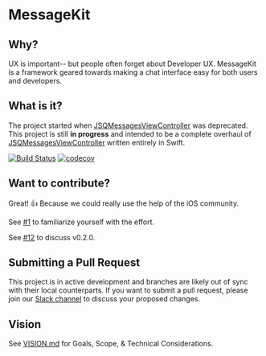 # MessageKit

## Why?

UX is important-- but people often forget about Developer UX. MessageKit is a framework geared towards making a chat interface easy for both users and developers.

## What is it?

The project started when [JSQMessagesViewController](https://github.com/jessesquires/JSQMessagesViewController) was deprecated. This project is still **in progress** and intended to be a complete overhaul of [JSQMessagesViewController](https://github.com/jessesquires/JSQMessagesViewController) written entirely in Swift.

[![Build Status](https://travis-ci.org/MessageKit/MessageKit.svg)](https://travis-ci.org/MessageKit/MessageKit) [![codecov](https://codecov.io/gh/MessageKit/MessageKit/branch/master/graph/badge.svg)](https://codecov.io/gh/MessageKit/MessageKit)

## Want to contribute?

Great! :+1: Because we could really use the help of the iOS community.

See [#1](https://github.com/MessageKit/MessageKit/issues/1) to familiarize yourself with the effort.

See [#12](https://github.com/MessageKit/MessageKit/issues/12) to discuss v0.2.0.

## Submitting a Pull Request

This project is in active development and branches are likely out of sync with their local counterparts. 
If you want to submit a pull request, please join our [Slack channel](https://github.com/MessageKit/MessageKit/issues/22) to discuss your proposed changes.

## Vision

See [VISION.md](https://github.com/MessageKit/MessageKit/blob/master/VISION.md) for Goals, Scope, & Technical Considerations.
